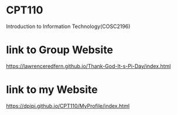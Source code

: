 # CPT110
Introduction to Information Technology(COSC2196)
# link to Group Website
https://lawrenceredfern.github.io/Thank-God-It-s-Pi-Day/index.html
# link to my Website
https://dpipi.github.io/CPT110/MyProfile/index.html
